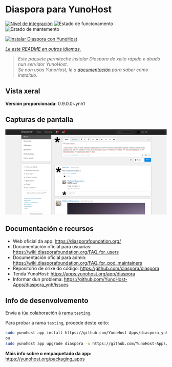 <!--
NOTA: Este README foi creado automáticamente por <https://github.com/YunoHost/apps/tree/master/tools/readme_generator>
NON debe editarse manualmente.
-->

# Diaspora para YunoHost

[![Nivel de integración](https://dash.yunohost.org/integration/diaspora.svg)](https://ci-apps.yunohost.org/ci/apps/diaspora/) ![Estado de funcionamento](https://ci-apps.yunohost.org/ci/badges/diaspora.status.svg) ![Estado de mantemento](https://ci-apps.yunohost.org/ci/badges/diaspora.maintain.svg)

[![Instalar Diaspora con YunoHost](https://install-app.yunohost.org/install-with-yunohost.svg)](https://install-app.yunohost.org/?app=diaspora)

*[Le este README en outros idiomas.](./ALL_README.md)*

> *Este paquete permíteche instalar Diaspora de xeito rápido e doado nun servidor YunoHost.*  
> *Se non usas YunoHost, le a [documentación](https://yunohost.org/install) para saber como instalalo.*

## Vista xeral



**Versión proporcionada:** 0.9.0.0~ynh1

## Capturas de pantalla

![Captura de pantalla de Diaspora](./doc/screenshots/Diaspora_latest.png)

## Documentación e recursos

- Web oficial da app: <https://diasporafoundation.org/>
- Documentación oficial para usuarias: <https://wiki.diasporafoundation.org/FAQ_for_users>
- Documentación oficial para admin: <https://wiki.diasporafoundation.org/FAQ_for_pod_maintainers>
- Repositorio de orixe do código: <https://github.com/diaspora/diaspora>
- Tenda YunoHost: <https://apps.yunohost.org/app/diaspora>
- Informar dun problema: <https://github.com/YunoHost-Apps/diaspora_ynh/issues>

## Info de desenvolvemento

Envía a túa colaboración á [rama `testing`](https://github.com/YunoHost-Apps/diaspora_ynh/tree/testing).

Para probar a rama `testing`, procede deste xeito:

```bash
sudo yunohost app install https://github.com/YunoHost-Apps/diaspora_ynh/tree/testing --debug
ou
sudo yunohost app upgrade diaspora -u https://github.com/YunoHost-Apps/diaspora_ynh/tree/testing --debug
```

**Máis info sobre o empaquetado da app:** <https://yunohost.org/packaging_apps>
